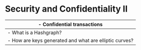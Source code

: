 # Security and Confidentiality II

| - Confidential transactions                            |
| ------------------------------------------------------ |
| - What is a Hashgraph?                                 |
| - How are keys generated and what are elliptic curves? |
